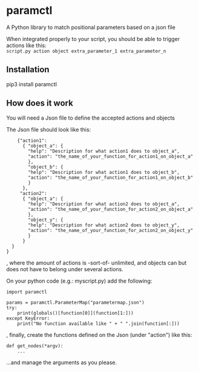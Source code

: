 # paramctl
A Python library to match positional parameters based on a json file

When integrated properly to your script, you should be able to trigger actions like this:  
```script.py action object extra_parameter_1 extra_parameter_n```

## Installation
pip3 install paramctl

## How does it work
You will need a Json file to define the accepted actions and objects  

The Json file should look like this:
```{ "params": 
    {"action1":
      { "object_a": {
        "help": "Description for what action1 does to object_a",
        "action": "the_name_of_your_function_for_action1_on_object_a"
        },
        "object_b": {
        "help": "Description for what action1 does to object_b",
        "action": "the_name_of_your_function_for_action1_on_object_b"
        }
      },
     "action2":
      { "object_a": {
        "help": "Description for what action2 does to object_a",
        "action": "the_name_of_your_function_for_action2_on_object_a"
        },
        "object_y": {
        "help": "Description for what action2 does to object_y",
        "action": "the_name_of_your_function_for_action2_on_object_y"
        }
      }
  }
}
```
, where the amount of actions is -sort-of- unlimited, and objects can but does not have to
  belong under several actions.  


On your python code (e.g.: myscript.py) add the following:
```
import paramctl

params = paramctl.ParameterMap("parametermap.json")
try:
    print(globals()[function[0]](function[1:]))
except KeyError:
    print("No function available like " + " ".join(function[:]))

```
, finally, create the functions defined on the Json (under "action") like this: 
```
def get_nodes(*argv):
    ...
```
...and manage the arguments as you please.
